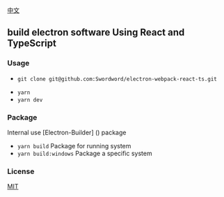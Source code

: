 [中文](./README-zh.md)

## build electron software Using React and TypeScript

### Usage

- `git clone git@github.com:Swordword/electron-webpack-react-ts.git`

* `yarn`
* `yarn dev`

### Package

Internal use [Electron-Builder] () package

- `yarn build` Package for running system
- `yarn build:windows` Package a specific system

### License

[MIT](./LICENSE)
